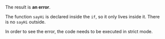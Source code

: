 The result is **an error**.

The function `sayHi` is declared inside the `if`, so it only lives inside it. There is no `sayHi` outside.

In order to see the error, the code needs to be executed in strict mode.
